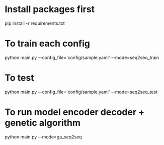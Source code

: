 # Install packages first
pip install -r requirements.txt

# To train each config
python main.py --config_file='config/sample.yaml' --mode=seq2seq_train

# To test
python main.py --config_file='config/sample.yaml' --mode=seq2seq_test

# To run model encoder decoder + genetic algorithm
python main.py --mode=ga_seq2seq